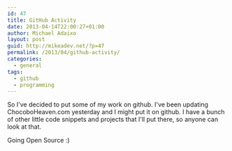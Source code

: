 ```yaml
---
id: 47
title: GitHub Activity
date: 2013-04-14T22:00:27+01:00
author: Michael Adaixo
layout: post
guid: http://mikeadev.net/?p=47
permalink: /2013/04/github-activity/
categories:
  - general
tags:
  - github
  - programming
---
```

So I've decided to put some of my work on github. I've been updating ChocoboHeaven.com yesterday and I might put it on github. I have a bunch of other little code snippets and projects that I'll put there, so anyone can look at that.

Going Open Source :)